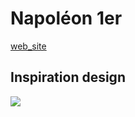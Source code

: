 # Napoléon 1er

[web_site](https://yndral-c.github.io/Napoleon/)


## Inspiration design

![](https://i.pinimg.com/1200x/d2/f5/4d/d2f54dc311846d09c04d8b809e4dfc22.jpg)

